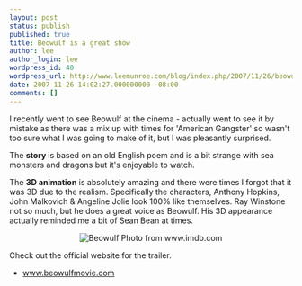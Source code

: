 ```yaml
---
layout: post
status: publish
published: true
title: Beowulf is a great show
author: lee
author_login: lee
wordpress_id: 40
wordpress_url: http://www.leemunroe.com/blog/index.php/2007/11/26/beowulf-is-a-great-show/
date: 2007-11-26 14:02:27.000000000 -08:00
comments: []
---
```

I recently went to see Beowulf at the cinema - actually went to see it by mistake as there was a mix up with times for 'American Gangster' so wasn't too sure what I was going to make of it, but I was pleasantly surprised.

The <strong>story </strong>is based on an old English poem and is a bit strange with sea monsters and dragons but it's enjoyable to watch.

The <strong>3D animation</strong> is absolutely amazing and there were times I forgot that it was 3D due to the realism. Specifically the characters, Anthony Hopkins, John Malkovich &amp; Angeline Jolie look 100% like themselves. Ray Winstone not so much, but he does a great voice as Beowulf. His 3D appearance actually reminded me a bit of Sean Bean at times.

<p align="center"><img src="http://www.leemunroe.com/wp-content/uploads/2007/11/beowulf.jpg" alt="Beowulf" />
Photo from www.imdb.com
<p align="left">Check out the official website for the trailer.</p>

<ul>
	<li><a href="http://www.beowulfmovie.com/ ">www.beowulfmovie.com</a></li>
</ul>
